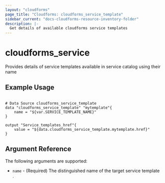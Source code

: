 ```yaml
---
layout: "cloudforms"
page_title: "Cloudforms: cloudforms_service_template"
sidebar_current: "docs-cloudforms-resource-inventory-folder"
description: |-
  Get details of available cloudforms service templates
---
```


# cloudforms\_service

Provides details of service templates available in service catalog using their name

## Example Usage

```hcl

# Data Source cloudforms_service_template
data "cloudforms_service_template" "mytemplate"{
    name = "${var.SERVICE_TEMPLATE_NAME}"
}

output "Service_templates_href"{
    value = "${data.cloudforms_service_template.mytemplate.href}"
}

```

## Argument Reference

The following arguments are supported:

* `name` - (Required) The distinguished name of the target service template .

